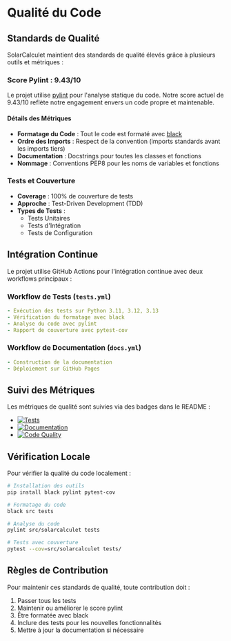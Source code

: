 # Qualité du Code

## Standards de Qualité

SolarCalculet maintient des standards de qualité élevés grâce à plusieurs outils et métriques :

### Score Pylint : 9.43/10

Le projet utilise [pylint](https://pylint.org/) pour l'analyse statique du code. Notre score actuel de 9.43/10 reflète notre engagement envers un code propre et maintenable.

#### Détails des Métriques

- **Formatage du Code** : Tout le code est formaté avec [black](https://black.readthedocs.io/)
- **Ordre des Imports** : Respect de la convention (imports standards avant les imports tiers)
- **Documentation** : Docstrings pour toutes les classes et fonctions
- **Nommage** : Conventions PEP8 pour les noms de variables et fonctions

### Tests et Couverture

- **Coverage** : 100% de couverture de tests
- **Approche** : Test-Driven Development (TDD)
- **Types de Tests** :
  - Tests Unitaires
  - Tests d'Intégration
  - Tests de Configuration

## Intégration Continue

Le projet utilise GitHub Actions pour l'intégration continue avec deux workflows principaux :

### Workflow de Tests (`tests.yml`)

```yaml
- Exécution des tests sur Python 3.11, 3.12, 3.13
- Vérification du formatage avec black
- Analyse du code avec pylint
- Rapport de couverture avec pytest-cov
```

### Workflow de Documentation (`docs.yml`)

```yaml
- Construction de la documentation
- Déploiement sur GitHub Pages
```

## Suivi des Métriques

Les métriques de qualité sont suivies via des badges dans le README :

- [![Tests](https://github.com/rhinosys/SolarCalculet/actions/workflows/tests.yml/badge.svg)](https://github.com/rhinosys/SolarCalculet/actions/workflows/tests.yml)
- [![Documentation](https://github.com/rhinosys/SolarCalculet/actions/workflows/docs.yml/badge.svg)](https://github.com/rhinosys/SolarCalculet/actions/workflows/docs.yml)
- [![Code Quality](https://img.shields.io/badge/pylint-9.43%2F10-green)](https://github.com/rhinosys/SolarCalculet/actions)

## Vérification Locale

Pour vérifier la qualité du code localement :

```bash
# Installation des outils
pip install black pylint pytest-cov

# Formatage du code
black src tests

# Analyse du code
pylint src/solarcalculet tests

# Tests avec couverture
pytest --cov=src/solarcalculet tests/
```

## Règles de Contribution

Pour maintenir ces standards de qualité, toute contribution doit :

1. Passer tous les tests
2. Maintenir ou améliorer le score pylint
3. Être formatée avec black
4. Inclure des tests pour les nouvelles fonctionnalités
5. Mettre à jour la documentation si nécessaire
